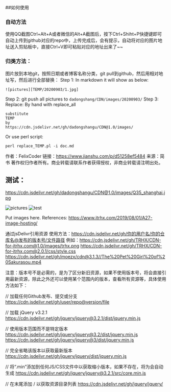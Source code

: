 ##如何使用

### 自动方法
使用QQ截图Ctrl+Alt+A或者微信的Alt+A截图后，按下Ctrl+Shiht+P快捷键即可自动上传到github对应的repo中，上传完成后，会有提示，自动将对应的图片地址送入剪贴板中，直接Ctrl+V即可粘贴对应的地址出来了~~

### 归类方法：
图片放到本地git，按照日期或者博客名称分类，git pull到github，然后用相对地址写，然后进行全部替换：
Step 1: In markdown it will show as below:
```text
![pictures][TEMP/20200903/1.jpg]
```
Step 2: git push all pictures to ```dadongshang/CDN/images/20200903/```
Step 3: Replace:
By hand with replace_all
```text
substitute
TEMP
by
https://cdn.jsdelivr.net/gh/dadongshangu/CDN@1.0/images/
```
Or use perl script:
```shell
perl replace_TEMP.pl -i doc.md
```

作者：FelixCoder
链接：https://www.jianshu.com/p/d51258ef5484
来源：简书
著作权归作者所有。商业转载请联系作者获得授权，非商业转载请注明出处。

## 测试：
https://cdn.jsdelivr.net/gh/dadongshangu/CDN@1.0/images/Q35_shanghai.jpg

![pictures](https://cdn.jsdelivr.net/gh/dadongshangu/CDN@1.0/images/Q35_shanghai.jpg)
![test](https://cdn.jsdelivr.net/gh/dadongshangu/CDN@1.0/images/Q35_Shanghai.jpg)

Put images here.
References:
https://www.itrhx.com/2019/08/01/A27-image-hosting/


通过jsDelivr引用资源
使用方法：https://cdn.jsdelivr.net/gh/你的用户名/你的仓库名@发布的版本号/文件路径
例如：https://cdn.jsdelivr.net/gh/TRHX/CDN-for-itrhx.com@1.0/images/trhx.png
    https://cdn.jsdelivr.net/gh/TRHX/CDN-for-itrhx.com@2.0.1/css/style.css
    https://cdn.jsdelivr.net/gh/moezx/cdn@3.1.3//The%20Pet%20Girl%20of%20Sakurasou.mp4

注意：版本号不是必需的，是为了区分新旧资源，如果不使用版本号，将会直接引用最新资源，除此之外还可以使用某个范围内的版本，查看所有资源等，具体使用方法如下：

// 加载任何Github发布、提交或分支
https://cdn.jsdelivr.net/gh/user/repo@version/file

// 加载 jQuery v3.2.1
https://cdn.jsdelivr.net/gh/jquery/jquery@3.2.1/dist/jquery.min.js

// 使用版本范围而不是特定版本
https://cdn.jsdelivr.net/gh/jquery/jquery@3.2/dist/jquery.min.js
https://cdn.jsdelivr.net/gh/jquery/jquery@3/dist/jquery.min.js

// 完全省略该版本以获取最新版本
https://cdn.jsdelivr.net/gh/jquery/jquery/dist/jquery.min.js

// 将“.min”添加到任何JS/CSS文件中以获取缩小版本，如果不存在，将为会自动生成
https://cdn.jsdelivr.net/gh/jquery/jquery@3.2.1/src/core.min.js

// 在末尾添加 / 以获取资源目录列表
https://cdn.jsdelivr.net/gh/jquery/jquery/
